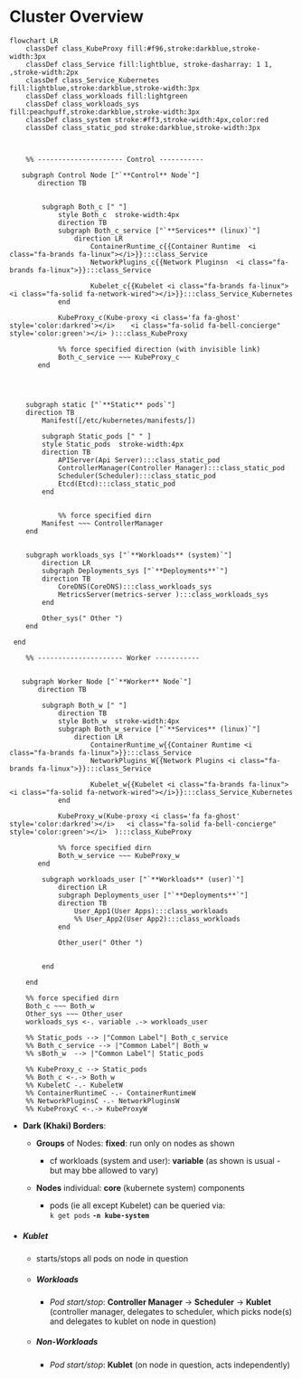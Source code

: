 
# Cluster Overview

```mermaid
flowchart LR
    classDef class_KubeProxy fill:#f96,stroke:darkblue,stroke-width:3px
    classDef class_Service fill:lightblue, stroke-dasharray: 1 1, ,stroke-width:2px
    classDef class_Service_Kubernetes fill:lightblue,stroke:darkblue,stroke-width:3px
    classDef class_workloads fill:lightgreen
    classDef class_workloads_sys fill:peachpuff,stroke:darkblue,stroke-width:3px
    classDef class_system stroke:#ff3,stroke-width:4px,color:red
    classDef class_static_pod stroke:darkblue,stroke-width:3px



    %% --------------------- Control -----------

   subgraph Control Node ["`**Control** Node`"]
       direction TB


        subgraph Both_c [" "]
            style Both_c  stroke-width:4px
            direction TB
            subgraph Both_c_service ["`**Services** (linux)`"]
                direction LR
                    ContainerRuntime_c{{Container Runtime  <i class="fa-brands fa-linux"></i>}}:::class_Service 
                    NetworkPlugins_c{{Network Pluginsn  <i class="fa-brands fa-linux">}}:::class_Service

                    Kubelet_c{{Kubelet <i class="fa-brands fa-linux">  <i class="fa-solid fa-network-wired"></i>}}:::class_Service_Kubernetes
            end

            KubeProxy_c(Kube-proxy <i class='fa fa-ghost' style='color:darkred'></i>    <i class="fa-solid fa-bell-concierge" style='color:green'></i> ):::class_KubeProxy

            %% force specified direction (with invisible link)
            Both_c_service ~~~ KubeProxy_c
       end

       
       

    subgraph static ["`**Static** pods`"]
    direction TB
        Manifest([/etc/kubernetes/manifests/])

        subgraph Static_pods [" " ]
        style Static_pods  stroke-width:4px
        direction TB
            APIServer(Api Server):::class_static_pod
            ControllerManager(Controller Manager):::class_static_pod
            Scheduler(Scheduler):::class_static_pod
            Etcd(Etcd):::class_static_pod
        end


            %% force specified dirn
        Manifest ~~~ ControllerManager  
    end 


    subgraph workloads_sys ["`**Workloads** (system)`"]
        direction LR
        subgraph Deployments_sys ["`**Deployments**`"]
        direction TB
            CoreDNS(CoreDNS):::class_workloads_sys
            MetricsServer(metrics-server ):::class_workloads_sys      
        end

        Other_sys(" Other ")
    end

 end
    
    %% --------------------- Worker -----------

    
   subgraph Worker Node ["`**Worker** Node`"]
       direction TB

        subgraph Both_w [" "]
            direction TB
            style Both_w  stroke-width:4px
            subgraph Both_w_service ["`**Services** (linux)`"]
                direction LR
                    ContainerRuntime_w{{Container Runtime <i class="fa-brands fa-linux">}}:::class_Service
                    NetworkPlugins_W{{Network Plugins <i class="fa-brands fa-linux">}}:::class_Service

                    Kubelet_w{{Kubelet <i class="fa-brands fa-linux"> <i class="fa-solid fa-network-wired"></i>}}:::class_Service_Kubernetes
            end

            KubeProxy_w(Kube-proxy <i class='fa fa-ghost' style='color:darkred'></i>   <i class="fa-solid fa-bell-concierge" style='color:green'></i>  ):::class_KubeProxy
    
            %% force specified dirn
            Both_w_service ~~~ KubeProxy_w 
       end

        subgraph workloads_user ["`**Workloads** (user)`"]
            direction LR
            subgraph Deployments_user ["`**Deployments**`"]
            direction TB
                User_App1(User Apps):::class_workloads        
                %% User_App2(User App2):::class_workloads        
            end

            Other_user(" Other ")
            

        end
       
    end
    
    %% force specified dirn
    Both_c ~~~ Both_w  
    Other_sys ~~~ Other_user
    workloads_sys <-. variable .-> workloads_user

    %% Static_pods --> |"Common Label"| Both_c_service
    %% Both_c_service --> |"Common Label"| Both_w 
    %% sBoth_w  --> |"Common Label"| Static_pods

    %% KubeProxy_c --> Static_pods
    %% Both_c <-.-> Both_w 
    %% KubeletC -.- KubeletW
    %% ContainerRuntimeC -.- ContainerRuntimeW
    %% NetworkPluginsC -.- NetworkPluginsW
    %% KubeProxyC <-.-> KubeProxyW

```

- **Dark (Khaki) Borders**:   
    - **Groups** of Nodes: **fixed**: run only on nodes as shown
        - cf workloads (system and user): **variable**  (as shown is usual - but may bbe allowed to vary)

    - **Nodes** individual: **core** (kubernete system) components
        -  pods (ie all except Kubelet) can be queried via:  
            `k get pods` **`-n kube-system`** 


- ##### Kublet 
    - starts/stops all pods on node in question

    - ##### Workloads

        - _Pod start/stop_: **Controller Manager** -> **Scheduler** -> **Kublet**
            (controller manager, delegates to scheduler,  which picks node(s) and delegates to kublet on node in question)

    - ##### Non-Workloads
        - _Pod start/stop_:  **Kublet**
            (on node in question, acts independently)




